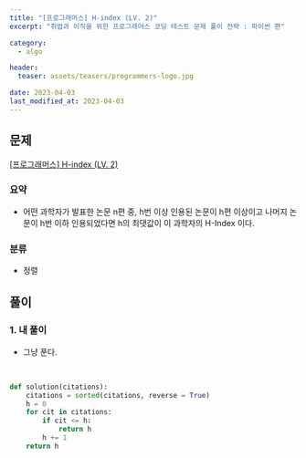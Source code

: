 ```yaml
---
title: "[프로그래머스] H-index (LV. 2)"
excerpt: "취업과 이직을 위한 프로그래머스 코딩 테스트 문제 풀이 전략 : 파이썬 편"

category:
  - algo

header:
  teaser: assets/teasers/programmers-logo.jpg

date: 2023-04-03
last_modified_at: 2023-04-03
---
```


## 문제

[[프로그래머스] H-index (LV. 2)](https://school.programmers.co.kr/learn/courses/30/lessons/42747)

### 요약

- 어떤 과학자가 발표한 논문 n편 중, h번 이상 인용된 논문이 h편 이상이고 나머지 논문이 h번 이하 인용되었다면 h의 최댓값이 이 과학자의 H-Index 이다.

### 분류

- 정렬

## 풀이

### 1. 내 풀이

- 그냥 푼다.

<br>

```python
def solution(citations):
    citations = sorted(citations, reverse = True)
    h = 0
    for cit in citations:
        if cit <= h:
            return h
        h += 1
    return h

```
